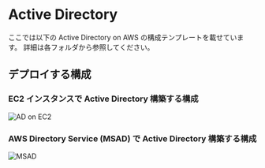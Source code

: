 # Active Directory

ここでは以下の Active Directory on AWS の構成テンプレートを載せています。
詳細は各フォルダから参照してください。

## デプロイする構成
### EC2 インスタンスで Active Directory 構築する構成
![AD on EC2](https://github.com/mirakuuu/aws-deploy-factory/assets/159740576/ac91cb8f-4a99-4e89-9300-50c359fe4c77)

### AWS Directory Service (MSAD) で Active Directory 構築する構成
![MSAD](https://github.com/mirakuuu/aws-deploy-factory/assets/159740576/d3d7cc55-ebd3-4819-8d10-4faa30220926)



